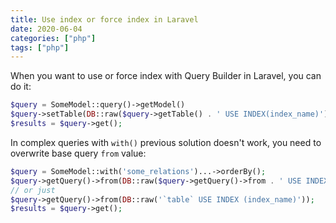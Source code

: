 ```yaml
---
title: Use index or force index in Laravel
date: 2020-06-04
categories: ["php"]
tags: ["php"]
---
```


When you want to use or force index with Query Builder in Laravel, you can do it:

```php
$query = SomeModel::query()->getModel()
$query->setTable(DB::raw($query->getTable() . ' USE INDEX(index_name)'))
$results = $query->get();
```

In complex queries with `with()` previous solution doesn't work, you need to overwrite base query `from` value:

```php
$query = SomeModel::with('some_relations')...->orderBy();
$query->getQuery()->from(DB::raw($query->getQuery()->from . ' USE INDEX (index_name)'));
// or just
$query->getQuery()->from(DB::raw('`table` USE INDEX (index_name)'));
$results = $query->get();
```
